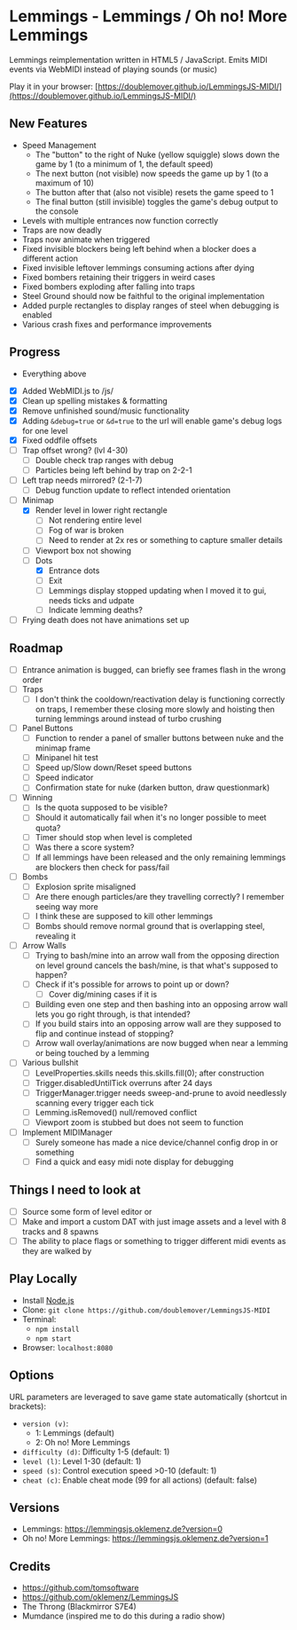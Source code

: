 # Lemmings - Lemmings / Oh no! More Lemmings

Lemmings reimplementation written in HTML5 / JavaScript. Emits MIDI events via WebMIDI instead of playing sounds (or music)

Play it in your browser: [https://doublemover.github.io/LemmingsJS-MIDI/](https://doublemover.github.io/LemmingsJS-MIDI/)

## New Features
  - Speed Management
    - The "button" to the right of Nuke (yellow squiggle) slows down the game by 1 (to a minimum of 1, the default speed)
    - The next button (not visible) now speeds the game up by 1 (to a maximum of 10)
    - The button after that (also not visible) resets the game speed to 1
    - The final button (still invisible) toggles the game's debug output to the console
  - Levels with multiple entrances now function correctly
  - Traps are now deadly
  - Traps now animate when triggered
  - Fixed invisible blockers being left behind when a blocker does a different action
  - Fixed invisible leftover lemmings consuming actions after dying
  - Fixed bombers retaining their triggers in weird cases
  - Fixed bombers exploding after falling into traps
  - Steel Ground should now be faithful to the original implementation
  - Added purple rectangles to display ranges of steel when debugging is enabled
  - Various crash fixes and performance improvements

## Progress
  - Everything above
  - [X] Added WebMIDI.js to /js/
  - [X] Clean up spelling mistakes & formatting
  - [X] Remove unfinished sound/music functionality
  - [X] Adding `&debug=true` or `&d=true` to the url will enable game's debug logs for one level
  - [X] Fixed oddfile offsets
  - [ ] Trap offset wrong? (lvl 4-30)
    - [ ] Double check trap ranges with debug
    - [ ] Particles being left behind by trap on 2-2-1
  - [ ] Left trap needs mirrored? (2-1-7)
    - [ ] Debug function update to reflect intended orientation
  - [ ] Minimap
    - [X] Render level in lower right rectangle
      - [ ] Not rendering entire level
      - [ ] Fog of war is broken
      - [ ] Need to render at 2x res or something to capture smaller details
    - [ ] Viewport box not showing
    - [ ] Dots
      - [X] Entrance dots
      - [ ] Exit 
      - [ ] Lemmings display stopped updating when I moved it to gui, needs ticks and udpate
      - [ ] Indicate lemming deaths?
  - [ ] Frying death does not have animations set up

## Roadmap
- [ ] Entrance animation is bugged, can briefly see frames flash in the wrong order
- [ ] Traps
  - [ ] I don't think the cooldown/reactivation delay is functioning correctly on traps, I remember these closing more slowly and hoisting then turning lemmings around instead of turbo crushing 
- [ ] Panel Buttons
  - [ ] Function to render a panel of smaller buttons between nuke and the minimap frame
  - [ ] Minipanel hit test
  - [ ] Speed up/Slow down/Reset speed buttons
  - [ ] Speed indicator
  - [ ] Confirmation state for nuke (darken button, draw questionmark)
- [ ] Winning
  - [ ] Is the quota supposed to be visible?
  - [ ] Should it automatically fail when it's no longer possible to meet quota? 
  - [ ] Timer should stop when level is completed
  - [ ] Was there a score system?
  - [ ] If all lemmings have been released and the only remaining lemmings are blockers then check for pass/fail
- [ ] Bombs
  - [ ] Explosion sprite misaligned
  - [ ] Are there enough particles/are they travelling correctly? I remember seeing way more
  - [ ] I think these are supposed to kill other lemmings
  - [ ] Bombs should remove normal ground that is overlapping steel, revealing it
- [ ] Arrow Walls
  - [ ] Trying to bash/mine into an arrow wall from the opposing direction on level ground cancels the bash/mine, is that what's supposed to happen?
  - [ ] Check if it's possible for arrows to point up or down?
    - [ ] Cover dig/mining cases if it is
  - [ ] Building even one step and then bashing into an opposing arrow wall lets you go right through, is that intended?
  - [ ] If you build stairs into an opposing arrow wall are they supposed to flip and continue instead of stopping?
  - [ ] Arrow wall overlay/animations are now bugged when near a lemming or being touched by a lemming
- [ ] Various bullshit
  - [ ] LevelProperties.skills needs this.skills.fill(0); after construction
  - [ ] Trigger.disabledUntilTick overruns after 24 days
  - [ ] TriggerManager.trigger needs sweep-and-prune to avoid needlessly scanning every trigger each tick
  - [ ] Lemming.isRemoved() null/removed conflict
  - [ ] Viewport zoom is stubbed but does not seem to function
- [ ] Implement MIDIManager
  - [ ] Surely someone has made a nice device/channel config drop in or something
  - [ ] Find a quick and easy midi note display for debugging 

## Things I need to look at
- [ ] Source some form of level editor
or 
- [ ] Make and import a custom DAT with just image assets and a level with 8 tracks and 8 spawns
- [ ] The ability to place flags or something to trigger different midi events as they are walked by

## Play Locally

- Install [Node.js](https://nodejs.org)
- Clone: `git clone https://github.com/doublemover/LemmingsJS-MIDI`
- Terminal:
  - `npm install`
  - `npm start`
- Browser: `localhost:8080`

## Options

URL parameters are leveraged to save game state automatically (shortcut in brackets):

- `version (v)`:
  - 1: Lemmings (default)
  - 2: Oh no! More Lemmings 
- `difficulty (d)`: Difficulty 1-5 (default: 1)
- `level (l)`: Level 1-30 (default: 1)
- `speed (s)`: Control execution speed >0-10 (default: 1)
- `cheat (c)`: Enable cheat mode (99 for all actions) (default: false)

## Versions

- Lemmings: https://lemmingsjs.oklemenz.de?version=0
- Oh no! More Lemmings: https://lemmingsjs.oklemenz.de?version=1

## Credits

- https://github.com/tomsoftware
- https://github.com/oklemenz/LemmingsJS
- The Throng (Blackmirror S7E4)
- Mumdance (inspired me to do this during a radio show) 
